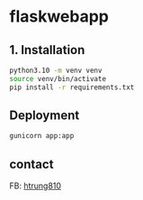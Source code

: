 # flaskwebapp

## 1. Installation
```bash
python3.10 -m venv venv
source venv/bin/activate
pip install -r requirements.txt
```
## Deployment
```bash
gunicorn app:app
```

## contact
FB: [htrung810](https://www.facebook.com/htrung810/)